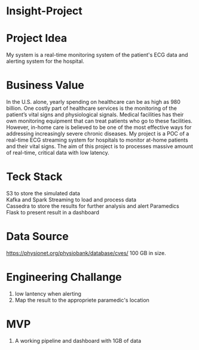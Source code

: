 # Insight-Project
# Project Idea

My system is a real-time monitoring system of the patient's ECG data and alerting system for the hospital.

# Business Value 

In the U.S. alone, yearly spending on healthcare can be as high as 980 billion. One costly part of healthcare services is the monitoring of the patient’s vital signs and physiological signals. Medical facilities has their own monitoring equipment that can treat patients who go to these facilities. However, in-home care is believed to be one of the most effective ways for addressing increasingly severe chronic diseases. My project is a POC of a real-time ECG streaming system for hospitals to monitor at-home patients and their vital signs. The aim of this project is to processes massive amount of real-time, critical data with low latency.  

# Teck Stack
S3 to store the simulated data\
Kafka and Spark Streaming to load and process data \
Cassedra to store the results for further analysis and alert Paramedics \
Flask to present result in a dashboard
# Data Source
https://physionet.org/physiobank/database/cves/
100 GB in size.

# Engineering Challange
1. low lantency when alerting
2. Map the result to the appropriete paramedic's location
# MVP
1. A working pipeline and dashboard with 1GB of data
